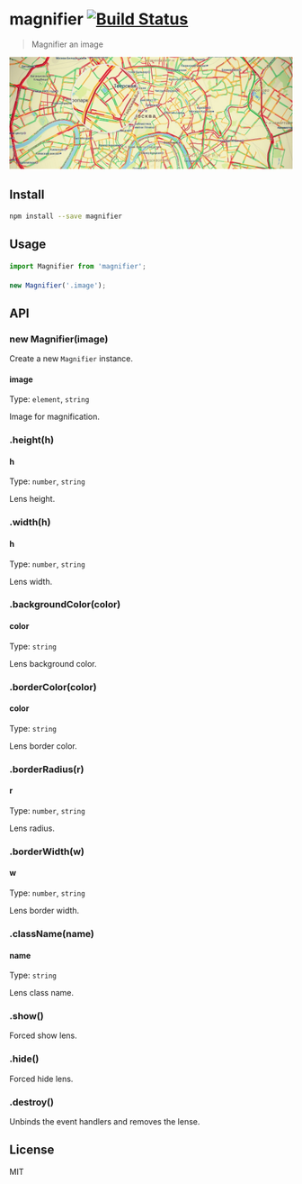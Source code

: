 # magnifier [![Build Status][travis-image]][travis-url]

> Magnifier an image

![](screenshot.png)

## Install

```sh
npm install --save magnifier
```

## Usage

```js
import Magnifier from 'magnifier';

new Magnifier('.image');
```

## API

### new Magnifier(image)

Create a new `Magnifier` instance.

#### image

Type: `element`, `string`

Image for magnification.

### .height(h)

#### h

Type: `number`, `string`

Lens height.

### .width(h)

#### h

Type: `number`, `string`

Lens width.

### .backgroundColor(color)

#### color

Type: `string`

Lens background color.

### .borderColor(color)

#### color

Type: `string`

Lens border color.

### .borderRadius(r)

#### r

Type: `number`, `string`

Lens radius.

### .borderWidth(w)

#### w

Type: `number`, `string`

Lens border width.

### .className(name)

#### name

Type: `string`

Lens class name.

### .show()

Forced show lens.

### .hide()

Forced hide lens.

### .destroy()

Unbinds the event handlers and removes the lense.

## License

MIT

[travis-url]: https://travis-ci.org/andrepolischuk/magnifier
[travis-image]: https://travis-ci.org/andrepolischuk/magnifier.svg?branch=master
